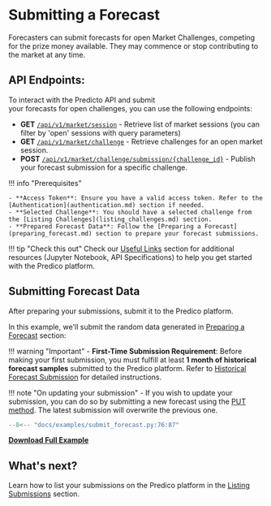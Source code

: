# Submitting a Forecast

Forecasters can submit forecasts for open Market Challenges, competing for the prize money available. They may commence or stop contributing to the market at any time.


## API Endpoints:

To interact with the Predicto API and submit  
your forecasts for open challenges,
you can use the following endpoints:

- **GET** [`/api/v1/market/session`](https://predico-elia.inesctec.pt/redoc/#tag/market/operation/get_market_session) - Retrieve list of market sessions (you can filter by 'open' sessions with query parameters)
- **GET** [`/api/v1/market/challenge`](https://predico-elia.inesctec.pt/redoc/#tag/market/operation/get_market_session_challenge) - Retrieve challenges for an open market session.
- **POST** [`/api/v1/market/challenge/submission/{challenge_id}`](https://predico-elia.inesctec.pt/redoc/#tag/market/operation/post_market_session_submission) - Publish your forecast submission for a specific challenge.


!!! info "Prerequisites"

    - **Access Token**: Ensure you have a valid access token. Refer to the [Authentication](authentication.md) section if needed.
    - **Selected Challenge**: You should have a selected challenge from the [Listing Challenges](listing_challenges.md) section.
    - **Prepared Forecast Data**: Follow the [Preparing a Forecast](preparing_forecast.md) section to prepare your forecast submissions.


!!! tip "Check this out"
    Check our [Useful Links](useful_links.md) section for additional resources (Jupyter Notebook, API Specifications) to help you get started with the Predico platform.


## Submitting Forecast Data

After preparing your submissions, submit it to the Predico platform. 

In this example, we'll submit the random data generated in [Preparing a Forecast](preparing_forecast.md) section: 

!!! warning "Important"
    - **First-Time Submission Requirement**: Before making your first submission, you must fulfill at least **1 month of historical forecast samples** submitted to the Predico platform. Refer to [Historical Forecast Submission](submitting_historical_forecasts.md) for detailed instructions.

!!! note "On updating your submission"
    - If you wish to update your submission, you can do so by submitting a new forecast using the [PUT method](https://predico-elia.inesctec.pt/redoc/#tag/market/operation/put_market_session_submission). The latest submission will overwrite the previous one.


```python title="submit_forecast.py"
--8<-- "docs/examples/submit_forecast.py:76:87"
```

<a href="../examples/submit_forecast.py" download="submit_forecast.py"><b>Download Full Example</b></a>


## What's next?

Learn how to list your submissions on the Predico platform in the [Listing Submissions](listing_submissions.md) section.

